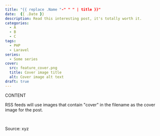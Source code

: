 ```yaml
---
title: "{{ replace .Name "-" " " | title }}"
date:  {{ .Date }}
description: Read this interesting post, it's totally worth it.
categories:
  - A
  - B
  - C
tags:
  - PHP
  - Laravel
series:
  - Some series
cover:
  src: feature_cover.png
  title: Cover image title
  alt: Cover image alt text
draft: true
---
```


CONTENT

RSS feeds will use images that contain "cover" in the filename as the cover image for the post.

&nbsp;

Source: xyz
